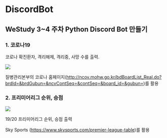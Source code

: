 # DiscordBot

## WeStudy 3~4 주차 Python Discord Bot 만들기

### 1. 코로나19

코로나 확진환자, 격리해제, 격리중, 사망 수를 출력.

![](https://images.velog.io/images/sungjun-jin/post/e39fcfa5-4685-49e0-b9a5-1a46217799e3/image.png)

질병관리본부의 코로나 홈페이지(http://ncov.mohw.go.kr/bdBoardList_Real.do?brdId=&brdGubun=&ncvContSeq=&contSeq=&board_id=&gubun=)를 활용

### 2. 프리미어리그 순위, 승점

![](https://images.velog.io/images/sungjun-jin/post/3e019d13-0d96-44d8-a815-e5201370089c/image.png)

19/20 프리미어리그 순위, 승점 출력

Sky Sports (https://www.skysports.com/premier-league-table)를 활용



